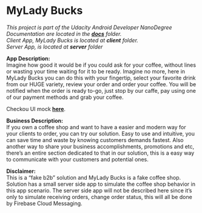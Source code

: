 # MyLady Bucks  

*This project is part of the Udacity Android Developer NanoDegree  
Documentation are located in the [**docs**](https://github.com/roarena/mylady-bucks/tree/master/docs) folder.  
Client App, MyLady Bucks is located at **client** folder.  
Server App, is located at **server** folder*  

**App Description:**  
Imagine how good it would be if you could ask for your coffee, without lines or wasting your time waiting for it to be ready.
Imagine no more, here in MyLady Bucks you can do this with your fingertip, select your favorite drink from our HUGE variety, review your order and order your coffee.
You will be notified when the order is ready to-go, just stop by our caffe, pay using one of our payment methods and grab your coffee.

Checkou UI mock [**here**](https://www.figma.com/proto/eBaS5DVmkzEnEKl52Zg8ntYH/Coffe-Shop-Material?node-id=8%3A21&scaling=contain).  

**Business Description:**  
If you own a coffee shop and want to have a easier and modern way for your clients to order, you can try our solution.
Easy to use and intuitive, you can save time and waste by knowing customers demands fastest.
Also another way to share your business accomplishments, promotions and etc, there’s an entire section dedicated to that in our solution, this is a easy way to communicate with your customers and potential ones.

**Disclaimer:**  
This is a “fake b2b” solution and MyLady Bucks is a fake coffee shop.
Solution has a small server side app to simulate the coffee shop behavior in this app scenario.
The server side app will not be described here since it’s only to simulate receiving orders, change order status, this will all be done by Firebase Cloud Messaging.
